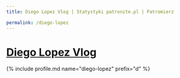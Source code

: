 ```yaml
---
title: Diego Lopez Vlog | Statystyki patronite.pl | Patromierz

permalink: /diego-lopez
---
```


# [Diego Lopez Vlog](https://patronite.pl/diego-lopez)

{% include profile.md name="diego-lopez" prefix="d" %}
